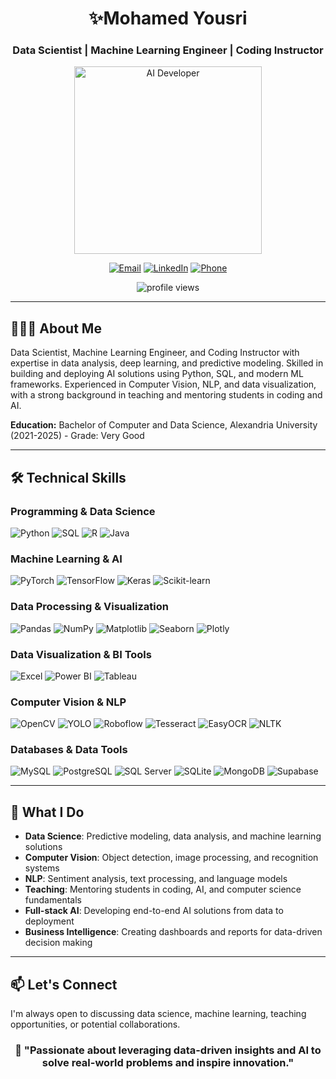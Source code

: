 <div align="center">

# ✨Mohamed Yousri
### Data Scientist | Machine Learning Engineer | Coding Instructor

<img src="https://github.com/user-attachments/assets/e49f121d-1108-4cd2-9790-e872a13e6d58" alt="AI Developer" width="300" />

[![Email](https://img.shields.io/badge/Email-mohamed.yousri1567%40gmail.com-red?style=flat&logo=gmail)](mailto:mohamed.yousri1567@gmail.com)
[![LinkedIn](https://img.shields.io/badge/LinkedIn-Mohamed%20Yousri-blue?style=flat&logo=linkedin)](www.linkedin.com/in/mohamed--yousri)
[![Phone](https://img.shields.io/badge/Phone-%2B201099964466-green?style=flat&logo=whatsapp)](tel:+201099964466)

<p align="center">
  <img src="https://komarev.com/ghpvc/?username=MohamedYousri7&label=👾%20PROFILE%20VIEWS&color=E0234E&style=for-the-badge" alt="profile views"/>
</p>

</div>

---

## 💫👨‍💻 About Me

Data Scientist, Machine Learning Engineer, and Coding Instructor with expertise in data analysis, deep learning, and predictive modeling. Skilled in building and deploying AI solutions using Python, SQL, and modern ML frameworks. Experienced in Computer Vision, NLP, and data visualization, with a strong background in teaching and mentoring students in coding and AI.

**Education:** Bachelor of Computer and Data Science, Alexandria University (2021-2025) - Grade: Very Good

---

## 🛠️ Technical Skills

### **Programming & Data Science**
![Python](https://img.shields.io/badge/Python-3776AB?style=flat&logo=python&logoColor=white)
![SQL](https://img.shields.io/badge/SQL-4479A1?style=flat&logo=postgresql&logoColor=white)
![R](https://img.shields.io/badge/R-276DC3?style=flat&logo=r&logoColor=white)
![Java](https://img.shields.io/badge/Java-ED8B00?style=flat&logo=java&logoColor=white)

### **Machine Learning & AI**
![PyTorch](https://img.shields.io/badge/PyTorch-EE4C2C?style=flat&logo=pytorch&logoColor=white)
![TensorFlow](https://img.shields.io/badge/TensorFlow-FF6F00?style=flat&logo=tensorflow&logoColor=white)
![Keras](https://img.shields.io/badge/Keras-D00000?style=flat&logo=keras&logoColor=white)
![Scikit-learn](https://img.shields.io/badge/scikit--learn-F7931E?style=flat&logo=scikit-learn&logoColor=white)

### **Data Processing & Visualization**
![Pandas](https://img.shields.io/badge/Pandas-150458?style=flat&logo=pandas&logoColor=white)
![NumPy](https://img.shields.io/badge/NumPy-013243?style=flat&logo=numpy&logoColor=white)
![Matplotlib](https://img.shields.io/badge/Matplotlib-11557c?style=flat&logo=python&logoColor=white)
![Seaborn](https://img.shields.io/badge/Seaborn-3776AB?style=flat&logo=python&logoColor=white)
![Plotly](https://img.shields.io/badge/Plotly-3F4F75?style=flat&logo=plotly&logoColor=white)

### **Data Visualization & BI Tools**
![Excel](https://img.shields.io/badge/Excel-217346?style=flat&logo=microsoftexcel&logoColor=white)
![Power BI](https://img.shields.io/badge/Power_BI-F2C811?style=flat&logo=powerbi&logoColor=black)
![Tableau](https://img.shields.io/badge/Tableau-E97627?style=flat&logo=tableau&logoColor=white)

### **Computer Vision & NLP**
![OpenCV](https://img.shields.io/badge/OpenCV-5C3EE8?style=flat&logo=opencv&logoColor=white)
![YOLO](https://img.shields.io/badge/YOLO-00FFFF?style=flat&logo=ultrasignup&logoColor=black)
![Roboflow](https://img.shields.io/badge/Roboflow-FF6B6B?style=flat&logo=roboflow&logoColor=white)
![Tesseract](https://img.shields.io/badge/Tesseract-000000?style=flat&logo=tesseract&logoColor=white)
![EasyOCR](https://img.shields.io/badge/EasyOCR-3776AB?style=flat&logo=python&logoColor=white)
![NLTK](https://img.shields.io/badge/NLTK-3776AB?style=flat&logo=python&logoColor=white)

### **Databases & Data Tools**
![MySQL](https://img.shields.io/badge/MySQL-4479A1?style=flat&logo=mysql&logoColor=white)
![PostgreSQL](https://img.shields.io/badge/PostgreSQL-336791?style=flat&logo=postgresql&logoColor=white)
![SQL Server](https://img.shields.io/badge/SQL_Server-CC2927?style=flat&logo=microsoftsqlserver&logoColor=white)
![SQLite](https://img.shields.io/badge/SQLite-003B57?style=flat&logo=sqlite&logoColor=white)
![MongoDB](https://img.shields.io/badge/MongoDB-47A248?style=flat&logo=mongodb&logoColor=white)
![Supabase](https://img.shields.io/badge/Supabase-3ECF8E?style=flat&logo=supabase&logoColor=white)

---

## 🎯 What I Do

- **Data Science**: Predictive modeling, data analysis, and machine learning solutions
- **Computer Vision**: Object detection, image processing, and recognition systems
- **NLP**: Sentiment analysis, text processing, and language models
- **Teaching**: Mentoring students in coding, AI, and computer science fundamentals
- **Full-stack AI**: Developing end-to-end AI solutions from data to deployment
- **Business Intelligence**: Creating dashboards and reports for data-driven decision making

---

## 📫 Let's Connect

I'm always open to discussing data science, machine learning, teaching opportunities, or potential collaborations.

<div align="center">

### 🌟 "Passionate about leveraging data-driven insights and AI to solve real-world problems and inspire innovation."

</div>
